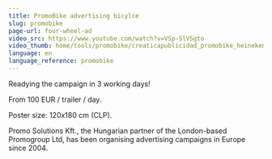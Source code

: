 ```yaml
---
title: PromoBike advertising bicylce
slug: promobike
page-url: four-wheel-ad
video_src: https://www.youtube.com/watch?v=VSp-SlVSgto
video_thumb: home/tools/promobike/creaticapublicidad_promobike_heineken.JPG
language: en
language_reference: promobike
---
```


Readying the campaign in 3 working days!

From 100 EUR / trailer / day.

Poster size: 120x180 cm (CLP).

Promo Solutions Kft., the Hungarian partner of the London-based Promogroup Ltd, has been organising advertising campaigns in Europe since 2004.
